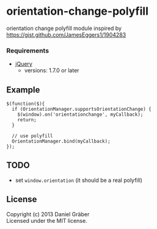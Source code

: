 orientation-change-polyfill
===========================

orientation change polyfill module inspired by https://gist.github.com/JamesEggers1/1904283

### Requirements

* [jQuery](http://jquery.com/)
  - versions: 1.7.0 or later

## Example

    $(function($){  
      if (OrientationManager.supportsOrientationChange) {
        $(window).on('orientationchange', myCallback);
        return;
      }
 
      // use polyfill
      OrientationManager.bind(myCallback);
    });

## TODO

- set `window.orientation` (it should be a real polyfill)

## License
Copyright (c) 2013 Daniel Gräber  
Licensed under the MIT license.
